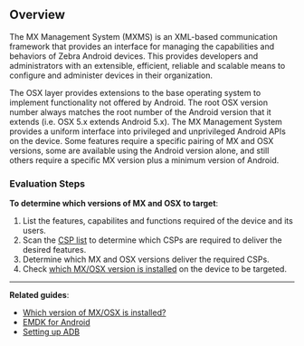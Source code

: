 <!-- layout: mx-filter.html-->

## Overview
The MX Management System (MXMS) is an XML-based communication framework that provides an interface for managing the capabilities and behaviors of Zebra Android devices. This provides developers and administrators with an extensible, efficient, reliable and scalable means to configure and administer devices in their organization. 

The OSX layer provides extensions to the base operating system to implement functionality not offered by Android. The root OSX version number always matches the root number of the Android version that it extends (i.e. OSX 5.x extends Android 5.x). The MX Management System provides a uniform interface into privileged and unprivileged Android APIs on the device. Some features require a specific pairing of MX and OSX versions, some are available using the Android version alone, and still others require a specific MX version plus a minimum version of Android.

### Evaluation Steps

**To determine which versions of MX and OSX to target**:

1. List the features, capabilites and functions required of the device and its users. 
2. Scan the [CSP list](../compatibility) to determine which CSPs are required to deliver the desired features. 
3. Determine which MX and OSX versions deliver the required CSPs.
4. Check [which MX/OSX version is installed](../mx-version-on-device) on the device to be targeted.

-----

**Related guides**: 

* [Which version of MX/OSX is installed?](../mx-version-on-device)
* [EMDK for Android](../../../../emdk-for-android)
* [Setting up ADB](http://techdocs.zebra.com/enterprise-browser/1-6/guide/setup/#connections)
